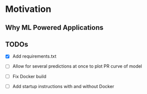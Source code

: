 # Motivation

## Why ML Powered Applications

## TODOs

- [x] Add requirements.txt
- [ ] Allow for several predictions at once to plot PR curve of model
- [ ] Fix Docker build
- [ ] Add startup instructions with and without Docker

